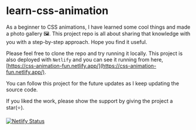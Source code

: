 # learn-css-animation
As a beginner to CSS animations, I have learned some cool things and made a photo gallery 🖼️. This project repo is all about sharing that knowledge with you with a step-by-step approach. Hope you find it useful.

Please feel free to clone the repo and try running it locally. This project is also deployed with `Netlify` and you can see it running from here, [https://css-animation-fun.netlify.app/](https://css-animation-fun.netlify.app/).

You can follow this project for the future updates as I keep updating the source code. 

If you liked the work, please show the support by giving the project a star(⭐).

[![Netlify Status](https://api.netlify.com/api/v1/badges/b5d8269a-b721-4fb6-9427-50a340c9aa51/deploy-status)](https://app.netlify.com/sites/css-animation-fun/deploys)